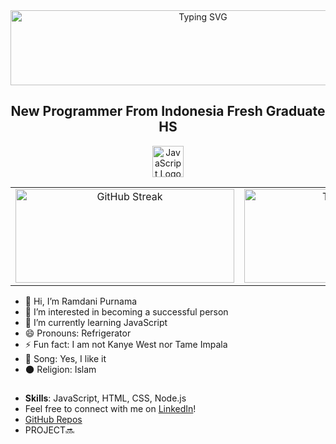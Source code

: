 <div align="center">
  <img src="https://readme-typing-svg.demolab.com/?font=Times+New+Roman&weight=500&duration=4000&pause=1000&color=F39C12&background=00000000&center=true&width=600&lines=Assalamu'alaikum;Welcome+To+My+GitHub+Profiles!+" alt="Typing SVG" width="600" height="120" />
</div>

<h2 align="center">New Programmer From Indonesia Fresh Graduate HS</h2>

<p align="center">
  <img src="https://upload.wikimedia.org/wikipedia/commons/6/6a/JavaScript-logo.png" alt="JavaScript Logo" width="50"/>
</p>

<table>
  <tr>
    <!-- Gambar di Kiri -->
    <td align="center" width="50%">
      <img src="https://streak-stats.demolab.com?user=Ramdani%20&theme=iceberg&hide_border=true" alt="GitHub Streak" width="350" height="150" />
    </td>
    <!-- Gambar di Kanan -->
    <td align="center" width="50%">
      <img src="https://github-readme-stats.vercel.app/api/top-langs/?username=Ramdaniprnm&theme=gotham&show_icons=true&hide_border=true&layout=compact" alt="Top Languages" width="350" height="150" />
    </td>
  </tr>
</table>

- 👋 Hi, I’m Ramdani Purnama
- 👀 I’m interested in becoming a successful person
- 🌱 I’m currently learning JavaScript
- 😄 Pronouns: Refrigerator 
- ⚡ Fun fact: I am not Kanye West nor Tame Impala
- 🎵 Song: Yes, I like it
- 🌑 Religion: Islam

##

- **Skills**: JavaScript, HTML, CSS, Node.js
- Feel free to connect with me on [LinkedIn](https://www.linkedin.com/in/ramdani-purnama-9312b8312/?trk=opento_sprofile_pfeditor)!
- [GitHub Repos](https://github.com/ramdaniprnm)
- PROJECT🔜
<!---
ramdanipurnama/ramdani is a Human Being, This is My Overview repository 
--->
